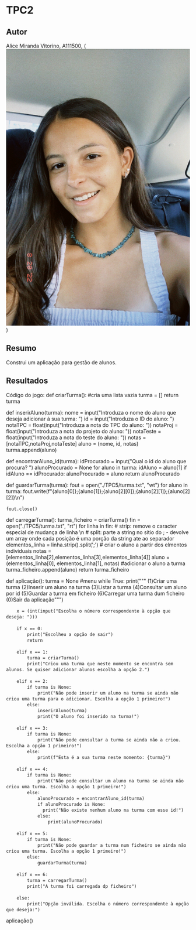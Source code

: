 # TPC2
## Autor
Alice Miranda Vitorino, A111500, (![foto](foto.jpg))
## Resumo
Construi um aplicação para gestão de alunos.
## Resultados
Código do jogo:
def criarTurma(): #cria uma lista vazia
    turma = []
    return turma

def inserirAluno(turma):
    nome = input("Introduza o nome do aluno que deseja adicionar à sua turma: ")
    id = input("Introduza o ID do aluno: ")
    notaTPC = float(input("Introduza a nota do TPC do aluno: "))
    notaProj = float(input("Introduza a nota do projeto do aluno: "))
    notaTeste = float(input("Introduza a nota do teste do aluno: "))
    notas = [notaTPC,notaProj,notaTeste]
    aluno = (nome, id, notas)
    turma.append(aluno)

def encontrarAluno_id(turma):
    idProcurado = input("Qual o id do aluno que procura? ")
    alunoProcurado = None
    for aluno in turma:
        idAluno = aluno[1]
        if idAluno == idProcurado:
            alunoProcurado = aluno
        return alunoProcurado  

def guardarTurma(turma):
    fout = open("./TPC5/turma.txt", "wt")
    for aluno in turma:
        fout.write(f"{aluno[0]};{aluno[1]};{aluno[2][0]};{aluno[2][1]};{aluno[2][2]}\n")

    fout.close()

def carregarTurma():
    turma_ficheiro = criarTurma()
    fin = open("./TPC5/turma.txt", "rt")
    for linha in fin:
        # strip: remove o caracter especial de mudança de linha \n
        # split: parte a string no sitio do ; - devolve um array onde cada posição é uma porção da string ate ao separador
        elementos_linha = linha.strip().split(';') 
        # criar o aluno a partir dos elmentos individuais
        notas = [elementos_linha[2],elementos_linha[3],elementos_linha[4]]
        aluno = (elementos_linha[0], elementos_linha[1], notas)
        #adicionar o aluno a turma
        turma_ficheiro.append(aluno)
    return  turma_ficheiro


def aplicação():
    turma = None
    #menu
    while True:
        print("""
            (1)Criar uma turma
            (2)Inserir um aluno na turma
            (3)Listar a turma
            (4)Consultar um aluno por id
            (5)Guardar a turma em ficheiro
            (6)Carregar uma turma dum ficheiro
            (0)Sair da aplicação""")
    
        x = (int(input("Escolha o número correspondente à opção que deseja: ")))

        if x == 0:
            print("Escolheu a opção de sair")
            return
        
        elif x == 1:
            turma = criarTurma()
            print("Criou uma turma que neste momento se encontra sem alunos. Se quiser adicionar alunos escolha a opção 2.")

        elif x == 2:
            if turma is None:
                print("Não pode inserir um aluno na turma se ainda não criou uma turma para o adicionar. Escolha a opção 1 primeiro!")
            else:
                inserirAluno(turma)
                print("O aluno foi inserido na turma!")

        elif x == 3:
            if turma is None:
                print("Não pode consultar a turma se ainda não a criou. Escolha a opção 1 primeiro!")
            else:
                print(f"Esta é a sua turma neste momento: {turma}")

        elif x == 4:
            if turma is None:
                print("Não pode consultar um aluno na turma se ainda não criou uma turma. Escolha a opção 1 primeiro!")
            else:
                alunoProcurado = encontrarAluno_id(turma)
                if alunoProcurado is None:
                  print("Não existe nenhum aluno na turma com esse id!")
                else:
                    print(alunoProcurado)

        elif x == 5:
            if turma is None:
                print("Não pode guardar a turma num ficheiro se ainda não criou uma turma. Escolha a opção 1 primeiro!")
            else:
                guardarTurma(turma)

        elif x == 6:
            turma = carregarTurma()
            print("A turma foi carregada dp ficheiro")

        else:
            print("Opção inválida. Escolha o número correspondente à opção que deseja:")
                
aplicação()